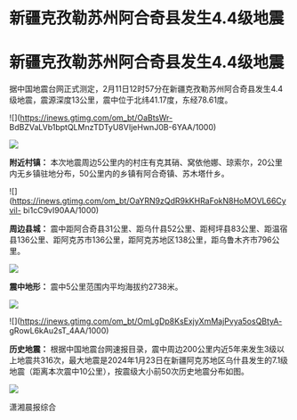 # 新疆克孜勒苏州阿合奇县发生4.4级地震

# 新疆克孜勒苏州阿合奇县发生4.4级地震

据中国地震台网正式测定，2月11日12时57分在新疆克孜勒苏州阿合奇县发生4.4级地震，震源深度13公里，震中位于北纬41.17度，东经78.61度。

![](https://inews.gtimg.com/om_bt/OaBtsWr-
BdBZVaLVb1bptQLMnzTDTyU8VIjeHwnJ0B-6YAA/1000)

![](https://inews.gtimg.com/om_bt/OTwTxpLpTfCwqV_wnOnzqbR0kMu0dzBsG3FTxhjSIF_K4AA/1000)

**附近村镇：** 本次地震周边5公里内的村庄有克其硝、窝依他娜、琼索尔，20公里内无乡镇驻地分布，50公里内的乡镇有阿合奇镇、苏木塔什乡。

![](https://inews.gtimg.com/om_bt/OaYRN9zQdR9kKHRaFokN8HoMOVL66Cyvil-
bi1cC9vI90AA/1000)

**周边县城：**
震中距阿合奇县31公里、距乌什县52公里、距柯坪县83公里、距温宿县136公里、距阿克苏市136公里，距阿克苏地区138公里，距乌鲁木齐市796公里。

![](https://inews.gtimg.com/om_bt/Oxl1fqwCRGdkZM7JUayZS3KDxbhSSlCfrPlsuC8h3BzkQAA/1000)

**震中地形：** 震中5公里范围内平均海拔约2738米。

![](https://inews.gtimg.com/om_bt/O7N4Z852StcKtei8g5tAzHM1boN1iafccBCT11Nh_ZVlgAA/1000)

![](https://inews.gtimg.com/om_bt/OmLgDp8KsExjyXmMajPvya5osQBtyA-
gRowL6kAu2sT_4AA/1000)

**历史地震：**
根据中国地震台网速报目录，震中周边200公里内近5年来发生3级以上地震共316次，最大地震是2024年1月23日在新疆阿克苏地区乌什县发生的7.1级地震（距离本次震中10公里），按震级大小前50次历史地震分布如图。

![](https://inews.gtimg.com/om_bt/OkTGGNyRqjT8GLI0lid861qiOxteh3812nwvSOemr5GzMAA/1000)

潇湘晨报综合

